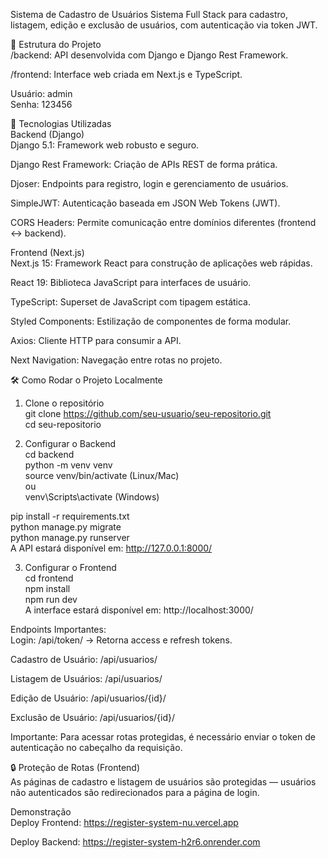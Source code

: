 Sistema de Cadastro de Usuários
Sistema Full Stack para cadastro, listagem, edição e exclusão de usuários, com autenticação via token JWT.

📁 Estrutura do Projeto <br/>
/backend: API desenvolvida com Django e Django Rest Framework. <br/>

/frontend: Interface web criada em Next.js e TypeScript. <br/>

Usuário: admin  <br/>
Senha: 123456 <br/>


🚀 Tecnologias Utilizadas <br/>
Backend (Django) <br/>
Django 5.1: Framework web robusto e seguro. <br/>

Django Rest Framework: Criação de APIs REST de forma prática. <br/>

Djoser: Endpoints para registro, login e gerenciamento de usuários. <br/>

SimpleJWT: Autenticação baseada em JSON Web Tokens (JWT). <br/>

CORS Headers: Permite comunicação entre domínios diferentes (frontend ↔ backend). <br/>

Frontend (Next.js) <br/>
Next.js 15: Framework React para construção de aplicações web rápidas. <br/>

React 19: Biblioteca JavaScript para interfaces de usuário. <br/>

TypeScript: Superset de JavaScript com tipagem estática.<br/>

Styled Components: Estilização de componentes de forma modular.<br/>

Axios: Cliente HTTP para consumir a API.<br/>

Next Navigation: Navegação entre rotas no projeto.<br/>



🛠️ Como Rodar o Projeto Localmente<br/>
1. Clone o repositório<br/>
git clone https://github.com/seu-usuario/seu-repositorio.git<br/>
cd seu-repositorio<br/>

2. Configurar o Backend<br/>
cd backend<br/>
python -m venv venv<br/>
source venv/bin/activate        (Linux/Mac)<br/>
ou<br/>
venv\Scripts\activate           (Windows)<br/>

pip install -r requirements.txt<br/>
python manage.py migrate<br/>
python manage.py runserver<br/>
A API estará disponível em: http://127.0.0.1:8000/<br/>

3. Configurar o Frontend<br/>
cd frontend<br/>
npm install<br/>
npm run dev<br/>
A interface estará disponível em: http://localhost:3000/<br/>

Endpoints Importantes:<br/>
Login: /api/token/ → Retorna access e refresh tokens.<br/>

Cadastro de Usuário: /api/usuarios/<br/>

Listagem de Usuários: /api/usuarios/<br/>

Edição de Usuário: /api/usuarios/{id}/<br/>

Exclusão de Usuário: /api/usuarios/{id}/<br/>

Importante: Para acessar rotas protegidas, é necessário enviar o token de autenticação no cabeçalho da requisição.<br/>

🔒 Proteção de Rotas (Frontend)<br/>
As páginas de cadastro e listagem de usuários são protegidas — usuários não autenticados são redirecionados para a página de login.<br/>


Demonstração<br/>
Deploy Frontend: https://register-system-nu.vercel.app<br/>

Deploy Backend: https://register-system-h2r6.onrender.com<br/>



